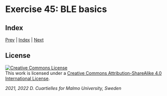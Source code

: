 # Exercise 45: BLE basics

## Index

[Prev](../44-AI_training_on_board/44-AI_training_on_board.md) |  [Index](../course_index.md) |  [Next](../46-BLE_wireless_LED/46-BLE_wireless_LED.md)

## License

<a rel="license" href="http://creativecommons.org/licenses/by-sa/4.0/"><img alt="Creative Commons License" style="border-width:0" src="https://i.creativecommons.org/l/by-sa/4.0/80x15.png" /></a><br />This work is licensed under a <a rel="license" href="http://creativecommons.org/licenses/by-sa/4.0/">Creative Commons Attribution-ShareAlike 4.0 International License</a>.

*2021, 2022 D. Cuartielles for Malmo University, Sweden*
